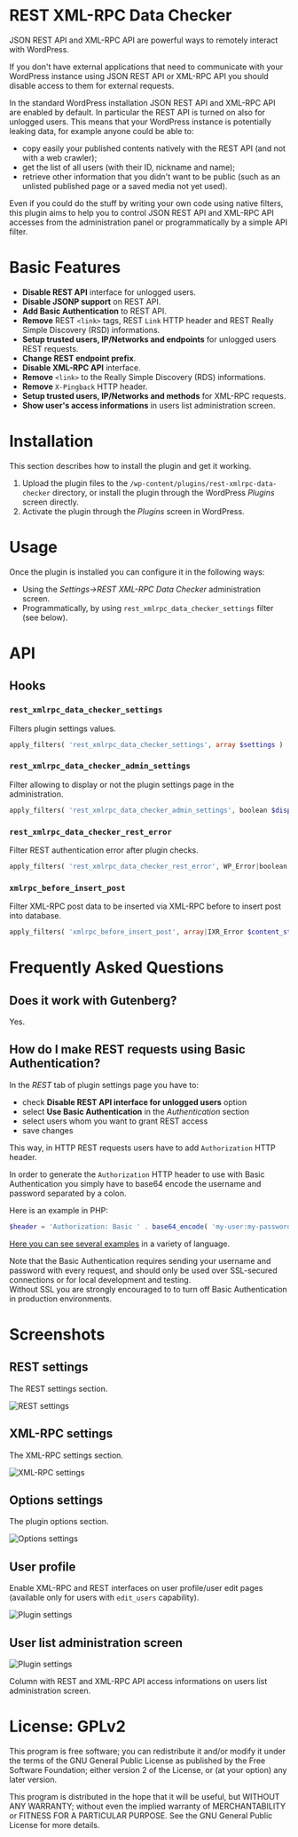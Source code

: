 # REST XML-RPC Data Checker

JSON REST API and XML-RPC API are powerful ways to remotely interact with WordPress.

If you don't have external applications that need to communicate with your WordPress instance using JSON REST API or XML-RPC API you should disable access to them for external requests.

In the standard WordPress installation JSON REST API and XML-RPC API are enabled by default.
In particular the REST API is turned on also for unlogged users. This means that your WordPress instance is potentially leaking data, for example anyone could be able to:

* copy easily your published contents natively with the REST API (and not with a web crawler);
* get the list of all users (with their ID, nickname and name);
* retrieve other information that you didn't want to be public (such as an unlisted published page or a saved media not yet used).

Even if you could do the stuff by writing your own code using native filters, this plugin aims to help you to control JSON REST API and XML-RPC API accesses from the administration panel or programmatically by a simple API filter.

# Basic Features

* **Disable REST API** interface for unlogged users.
* **Disable JSONP support** on REST API.
* **Add Basic Authentication** to REST API.
* **Remove** REST `<link>` tags, REST `Link` HTTP header and REST Really Simple Discovery (RSD) informations.
* **Setup trusted users, IP/Networks and endpoints** for unlogged users REST requests.
* **Change REST endpoint prefix**.
* **Disable XML-RPC API** interface.
* **Remove** `<link>` to the Really Simple Discovery (RDS) informations.
* **Remove** `X-Pingback` HTTP header.
* **Setup trusted users, IP/Networks and methods** for XML-RPC requests.
* **Show user's access informations** in users list administration screen.

# Installation

This section describes how to install the plugin and get it working.

1. Upload the plugin files to the `/wp-content/plugins/rest-xmlrpc-data-checker` directory, or install the plugin through the WordPress _Plugins_ screen directly.
1. Activate the plugin through the _Plugins_ screen in WordPress.

# Usage

Once the plugin is installed you can configure it in the following ways:

* Using the _Settings->REST XML-RPC Data Checker_ administration screen.
* Programmatically, by using `rest_xmlrpc_data_checker_settings` filter (see below).

# API

## Hooks

### `rest_xmlrpc_data_checker_settings`

Filters plugin settings values.

```php
apply_filters( 'rest_xmlrpc_data_checker_settings', array $settings )
```

### `rest_xmlrpc_data_checker_admin_settings`

Filter allowing to display or not the plugin settings page in the administration.

```php
apply_filters( 'rest_xmlrpc_data_checker_admin_settings', boolean $display )
```

### `rest_xmlrpc_data_checker_rest_error`

Filter REST authentication error after plugin checks.

```php
apply_filters( 'rest_xmlrpc_data_checker_rest_error', WP_Error|boolean $result )
```

### `xmlrpc_before_insert_post`

Filter XML-RPC post data to be inserted via XML-RPC before to insert post into database.

```php
apply_filters( 'xmlrpc_before_insert_post', array|IXR_Error $content_struct, WP_User $user );
```

# Frequently Asked Questions

## Does it work with Gutenberg?

Yes.

## How do I make REST requests using Basic Authentication?

In the _REST_ tab of plugin settings page you have to:

* check **Disable REST API interface for unlogged users** option
* select **Use Basic Authentication** in the _Authentication_ section
* select users whom you want to grant REST access
* save changes

This way, in HTTP REST requests users have to add `Authorization` HTTP header.

In order to generate the `Authorization` HTTP header to use with Basic Authentication you simply have to base64 encode the username and password separated by a colon.

Here is an example in PHP:

```php
$header = 'Authorization: Basic ' . base64_encode( 'my-user:my-password' );
```

[Here you can see several examples](https://gist.github.com/enrico-sorcinelli/d33b6889888e95f710bc50a2090a25cf) in a variety of language.

Note that the Basic Authentication requires sending your username and password with every request, and should only be used over SSL-secured connections or for local development and testing.	
Without SSL you are strongly encouraged to to turn off Basic Authentication in production environments.

# Screenshots 

## REST settings

The REST settings section.

![REST settings](https://raw.githubusercontent.com/enrico-sorcinelli/rest-xmlrpc-data-checker/master/assets-wp/screenshot-1.png)

## XML-RPC settings

The XML-RPC settings section.

![XML-RPC settings](https://raw.githubusercontent.com/enrico-sorcinelli/rest-xmlrpc-data-checker/master/assets-wp/screenshot-2.png)

## Options settings

The plugin options section.

![Options settings](https://raw.githubusercontent.com/enrico-sorcinelli/rest-xmlrpc-data-checker/master/assets-wp/screenshot-3.png)

## User profile

Enable XML-RPC and REST interfaces on user profile/user edit pages (available only for users with `edit_users` capability).

![Plugin settings](https://raw.githubusercontent.com/enrico-sorcinelli/rest-xmlrpc-data-checker/master/assets-wp/screenshot-4.png)

## User list administration screen

![Plugin settings](https://raw.githubusercontent.com/enrico-sorcinelli/rest-xmlrpc-data-checker/master/assets-wp/screenshot-5.png)

Column with REST and XML-RPC API access informations on users list administration screen.

# License: GPLv2

This program is free software; you can redistribute it and/or modify
it under the terms of the GNU General Public License as published by
the Free Software Foundation; either version 2 of the License, or
(at your option) any later version.

This program is distributed in the hope that it will be useful,
but WITHOUT ANY WARRANTY; without even the implied warranty of
MERCHANTABILITY or FITNESS FOR A PARTICULAR PURPOSE.  See the
GNU General Public License for more details.